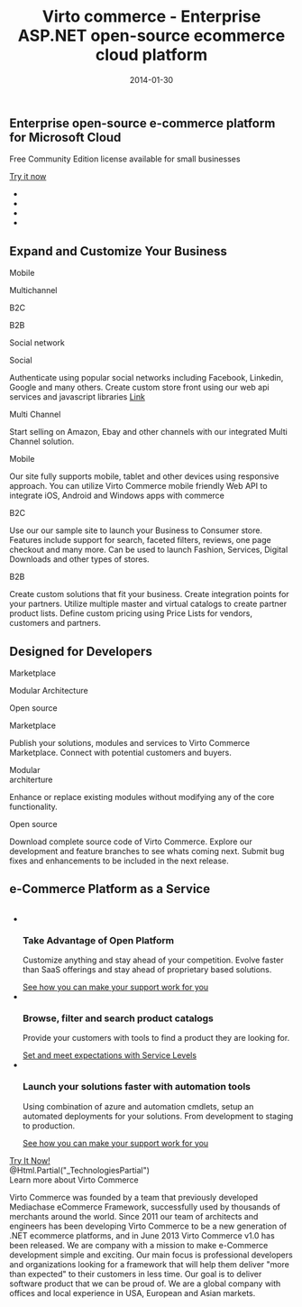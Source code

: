 ﻿---
layout: post
title: Virto commerce - Enterprise ASP.NET open-source ecommerce cloud platform
description: Virto commerce - Enterprise ASP.NET open-source ecommerce cloud platform
date: 2014-01-30
permalink: /pages/index
tags : 
- index
- commerce
---
<article role="main" class="main">
	<!-- Enetrprise -->
	<div class="main-enterprise">
		<div class="presentation responsive">
			<div class="presentation-info">
				<h2 class="presentation-title">Enterprise open-source <span></span>e-commerce platform <span></span>for Microsoft Cloud</h2>
				<p class="presentation_sub-title">Free Community Edition license <span></span>available for small businesses</p>
				<div class="presentation-buttons">
					<a class="button fill" href="/try-now">Try it now</a>
					<!-- <a href="" class="button white">Watch video</a> -->
				</div>
			</div>
		</div>
		<div class="costumers">
			<div class="responsive">
				<ul class="list __inline">
					<li class="list-item"></li>
					<li class="list-item kalla"></li>
					<li class="list-item caromba"></li>
					<li class="list-item ns"></li>
				</ul>
			</div>
		</div>
	</div>
	<!-- Your costumers -->
	<div class="your-costumers">
		<div class="responsive">
			<h2>Expand and Customize Your Business</h2>
			<div class="planet pc">
				<div class="satelite mobile">
					<a class="ico"></a>
					<p>Mobile</p>
				</div>
				<div class="satelite marketplace">
					<a class="ico"></a>
					<p>Multichannel</p>
				</div>
				<div class="satelite pc">
					<a class="ico"></a>
					<p>B2C</p>
				</div>
				<div class="satelite b2b">
					<a class="ico"></a>
					<p>B2B</p>
				</div>
				<div class="satelite social">
					<a class="ico"></a>
					<p>Social network</p>
				</div>
				<div class="planet-info">
					<div class="ico"></div>
					<div class="planet-content social">
						<p class="name">Social</p>
						<p>Authenticate using popular social networks including Facebook, Linkedin, Google and many others. Create custom store front using our web api services and javascript libraries <a href="" class="all link-white">Link</a></p>
					</div>
					<div class="planet-content marketplace">
						<p class="name">Multi Channel</p>
						<p>Start selling on Amazon, Ebay and other channels with our integrated Multi Channel solution.</p>
					</div>
					<div class="planet-content mobile">
						<p class="name">Mobile</p>
						<p>Our site fully supports mobile, tablet and other devices using responsive approach. You can utilize Virto Commerce mobile friendly Web API to integrate iOS, Android and Windows apps with commerce</p>
					</div>
					<div class="planet-content pc opened">
						<p class="name">B2C</p>
						<p>Use our our sample site to launch your Business to Consumer store. Features include support for search, faceted filters, reviews, one page checkout and many more. Can be used to launch Fashion, Services, Digital Downloads and other types of stores.</p>
					</div>
					<div class="planet-content b2b">
						<p class="name">B2B</p>
						<p>Create custom solutions that fit your business. Create integration points for your partners. Utilize multiple master and virtual catalogs to create partner product lists. Define custom pricing using Price Lists for vendors, customers and partners.</p>
					</div>
				</div>
			</div>
		</div>
	</div>
	<!-- Join -->
	<div class="join">
		<div class="responsive">
			<h2>Designed for Developers</h2>
			<div class="join-info">
				<p class="joiner pro">Marketplace</p>
				<p class="joiner flex">Modular Architecture</p>
				<p class="joiner code">Open source</p>
			</div>
			<div class="join-dialog">
				<div class="join-content pro opened">
					<p class="name">Marketplace</p>
					<p>Publish your solutions, modules and services to Virto Commerce Marketplace. Connect with potential customers and buyers.</p>
				</div>
				<div class="join-content flex">
					<p class="name">Modular <br>architerture</p>
					<p>Enhance or replace existing modules without modifying any of the core functionality. </p>
				</div>
				<div class="join-content code">
					<p class="name">Open source</p>
					<p>Download complete source code of Virto Commerce. Explore our development and feature branches to see whats coming next. Submit bug fixes and enhancements to be included in the next release.</p>
				</div>
			</div>
		</div>
	</div>
	<!-- E-commerce Platform -->
	<div class="ecommerce-platform">
		<div class="responsive">
			<h2>e-Commerce Platform as a Service</h2>
			<img alt="" src="/Content/images/schema.png" class="schema">
		</div>
	</div>
	<!-- Advantages -->
	<div class="advantages __responsive">
		<ul class="list">
			<li class="list-item">
				<img alt="" src="/Content/images/advantages/1.jpg">
				<h3>Take Advantage of Open Platform</h3>
				<p>
					Customize anything and stay ahead of your competition. Evolve 
					faster than SaaS offerings and stay ahead of proprietary based solutions.
				</p>
				<a class="link" href="">See how you can make your support work for you</a>
			</li>
			<li class="list-item">
				<img alt="" src="/Content/images/advantages/2.jpg">
				<h3>Browse, filter and search product catalogs</h3>
				<p>
					Provide your customers with tools to find a product 
					they are looking for.
				</p>
				<a class="link" href="">Set and meet expectations with Service Levels</a>
			</li>
			<li class="list-item">
				<img alt="" src="/Content/images/advantages/3.jpg">
				<h3>Launch your solutions faster with automation tools</h3>
				<p>
					Using combination of azure and automation cmdlets, setup an 
					automated deployments for your solutions. From development to 
					staging to production.
				</p>
				<a class="link" href="">See how you can make your support work for you</a>
			</li>
		</ul>
	</div>
	<!-- Try it now -->
	<div class="try-it">
		<a class="button fill" href="/try-now">Try It Now!</a>
	</div>
	@Html.Partial("_TechnologiesPartial")
	<!-- About Virtocommerce -->
	<div class="about-vc __responsive">
		<a class="link learn-link">Learn more about Virto Commerce</a>
		<div class="about">
			<p>
				Virto Commerce was founded by a team that previously developed Mediachase eCommerce Framework, successfully used by thousands of merchants around the world. Since 2011 our team of architects and engineers has been developing Virto Commerce to be a new generation of .NET ecommerce platforms, and in June 2013 Virto Commerce v1.0 has been released.
				We are company with a mission to make e-Commerce development simple and exciting.
				Our main focus is professional developers and organizations looking for a framework that will help them deliver "more than expected" to their customers in less time. Our goal is to deliver software product that we can be proud of.
				We are a global company with offices and local experience in USA, European and Asian markets.
			</p>
		</div>
	</div>
</article>